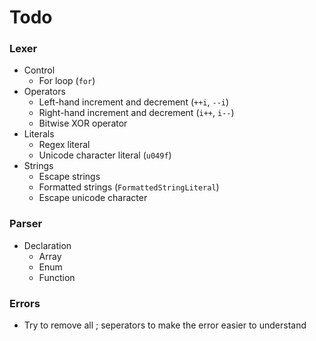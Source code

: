 # Todo
### Lexer
- Control
    - For loop (`for`)
- Operators
    - Left-hand increment and decrement (`++i`, `--i`)
    - Right-hand increment and decrement (`i++`, `i--`)
    - Bitwise XOR operator
- Literals
    - Regex literal
    - Unicode character literal (`u049f`)
- Strings
    - Escape strings
    - Formatted strings (`FormattedStringLiteral`)
    - Escape unicode character

### Parser
- Declaration
    - Array
    - Enum
    - Function

### Errors
- Try to remove all ; seperators to make the error easier to understand